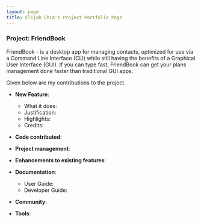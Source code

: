 ```yaml
---
layout: page
title: Elijah Chia's Project Portfolio Page
---
```


### Project: FriendBook

FriendBook - is a desktop app for managing contacts, optimized for use via a Command Line Interface (CLI) while still having the benefits of a Graphical User Interface (GUI). If you can type fast, FriendBook can get your plans management done faster than traditional GUI apps.

Given below are my contributions to the project.

* **New Feature**:
  * What it does:
  * Justification:
  * Highlights:
  * Credits:

* **Code contributed**:

* **Project management**:

* **Enhancements to existing features**:

* **Documentation**:
  * User Guide:
  * Developer Guide:

* **Community**:

* **Tools**:
